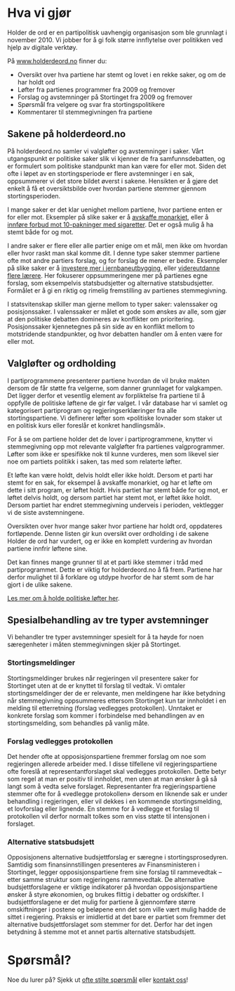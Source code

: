 # Hva vi gjør

Holder de ord er en partipolitisk uavhengig organisasjon som ble grunnlagt i november 2010. Vi jobber for å gi folk større innflytelse over politikken ved hjelp av digitale verktøy. 

På www.holderdeord.no finner du: 
* Oversikt over hva partiene har stemt og lovet i en rekke saker, og om de har holdt ord
* Løfter fra partienes programmer fra 2009 og fremover
* Forslag og avstemninger på Stortinget fra 2009 og fremover
* Spørsmål fra velgere og svar fra stortingspolitikere
* Kommentarer til stemmegivningen fra partiene

## Sakene på holderdeord.no

På holderdeord.no samler vi valgløfter og avstemninger i saker. Vårt utgangspunkt er politiske saker slik vi kjenner de fra samfunnsdebatten, og er formulert som politiske standpunkt man kan være for eller mot. Siden det ofte i løpet av en stortingsperiode er flere avstemninger i en sak, oppsummerer vi det store bildet øverst i sakene. Hensikten er å gjøre det enkelt å få et oversiktsbilde over hvordan partiene stemmer gjennom stortingsperioden.

I mange saker er det klar uenighet mellom partiene, hvor partiene enten er for eller mot. Eksempler på slike saker er å [avskaffe monarkiet](http://www.holderdeord.no/issues/187-avskaffe-monarkiet), eller å [innføre forbud mot 10-pakninger med sigaretter](http://www.holderdeord.no/issues/197-forby-10-pakninger-av-sigaretter). Det er også mulig å ha stemt både for og mot. 

I andre saker er flere eller alle partier enige om et mål, men ikke om hvordan eller hvor raskt man skal komme dit. I denne type saker stemmer partiene ofte mot andre partiers forslag, og for forslag de mener er bedre. Eksempler på slike saker er å [investere mer i jernbaneutbygging](http://www.holderdeord.no/issues/161-investere-mer-i-jernbaneutbygging), eller [videreutdanne flere lærere](http://www.holderdeord.no/issues/65-videreutdanne-flere-laerere). Her fokuserer oppsummeringene mer på partienes egne forslag, som eksempelvis statsbudsjetter og alternative statsbudsjetter. Formålet er å gi en riktig og rimelig fremstilling av partienes stemmegivning. 

I statsvitenskap skiller man gjerne mellom to typer saker: valenssaker og posisjonssaker. I valenssaker er målet et gode som ønskes av alle, som gjør at den politiske debatten domineres av konflikter om prioritering. Posisjonssaker kjennetegnes på sin side av en konflikt mellom to motstridende standpunkter, og hvor debatten handler om å enten være for eller mot.


## Valgløfter og ordholding

I partiprogrammene presenterer partiene hvordan de vil bruke makten dersom de får støtte fra velgerne, som danner grunnlaget for valgkampen. Det ligger derfor et vesentlig element av forpliktelse fra partiene til å oppfylle de politiske løftene de gir før valget. I vår database har vi samlet og kategorisert partiprogram og regjeringserklæringer fra alle stortingspartiene. Vi definerer løfter som «politiske lovnader som staker ut en politisk kurs eller foreslår et konkret handlingsmål».

For å se om partiene holder det de lover i partiprogrammene, knytter vi stemmegivning opp mot relevante valgløfter fra partienes valgprogrammer. Løfter som ikke er spesifikke nok til kunne vurderes, men som likevel sier noe om partiets politikk i saken, tas med som relaterte løfter.

Et løfte kan være holdt, delvis holdt eller ikke holdt. Dersom et parti har stemt for en sak, for eksempel å avskaffe monarkiet, og har et løfte om dette i sitt program, er løftet holdt. Hvis partiet har stemt både for og mot, er løftet delvis holdt, og dersom partiet har stemt mot, er løftet ikke holdt. Dersom partiet har endret stemmegivning underveis i perioden, vektlegger vi de siste avstemningene.

Oversikten over hvor mange saker hvor partiene har holdt ord, oppdateres fortløpende. Denne listen gir kun oversikt over ordholding i de sakene Holder de ord har vurdert, og er ikke en komplett vurdering av hvordan partiene innfrir løftene sine.

Det kan finnes mange grunner til at et parti ikke stemmer i tråd med partiprogrammet. Dette er viktig for holderdeord.no å få frem. Partiene har derfor mulighet til å forklare og utdype hvorfor de har stemt som de har gjort i de ulike sakene.

[Les mer om å holde politiske løfter her](http://www.nrk.no/ytring/om-a-holde-politiske-lofter-1.11295831). 


## Spesialbehandling av tre typer avstemninger

Vi behandler tre typer avstemninger spesielt  for å ta høyde for noen særegenheter i måten stemmegivningen skjer på Stortinget.

### Stortingsmeldinger

Stortingsmeldinger brukes når regjeringen vil presentere saker for Stortinget uten at de er knyttet til forslag til vedtak. Vi omtaler stortingsmeldinger der de er relevante, men meldingene har ikke betydning når stemmegivning oppsummeres ettersom Stortinget kun tar innholdet i en melding til etterretning (forslag vedlegges protokollen). Unntaket er konkrete forslag som kommer i forbindelse med behandlingen av en stortingsmelding, som behandles på vanlig måte.

### Forslag vedlegges protokollen

Det hender ofte at opposisjonspartiene fremmer forslag om noe som  regjeringen allerede arbeider med. I disse tilfellene vil regjeringspartiene ofte foreslå at representantforslaget skal vedlegges protokollen. Dette betyr som regel at man er positiv til innholdet, men uten at man ønsker å gå så langt som å vedta selve forslaget. Representanter fra regjeringspartiene stemmer ofte for å «vedlegge protokollen» dersom en liknende sak er under behandling i regjeringen, eller vil dekkes i en kommende stortingsmelding, et lovforslag eller lignende. En stemme for å vedlegge et forslag til protokollen vil derfor normalt tolkes som en viss støtte til intensjonen i forslaget. 


### Alternative statsbudsjett

Opposisjonens alternative budsjettforslag er særegne i stortingsprosedyren. Samtidig som finansinnstillingen presenteres av Finansministeren i Stortinget, legger opposisjonspartiene frem sine forslag til rammevedtak – etter samme struktur som regjeringens rammevedtak. De alternative budsjettforslagene er viktige indikatorer på hvordan opposisjonspartiene ønsker å styre økonomien, og brukes flittig i debatter og ordskifter. I budsjettforslagene er det mulig for partiene å gjennomføre større omskiftninger i postene og beløpene enn det som ville vært mulig hadde de sittet i regjering. Praksis er imidlertid at det bare er partiet som fremmer det alternative budsjettforslaget som stemmer for det. Derfor har det ingen betydning å stemme mot et annet partis alternative statsbudsjett. 


# Spørsmål?

Noe du lurer på? Sjekk ut [ofte stilte spørsmål](http://www.holderdeord.no/home/faq) eller [kontakt oss](http://www.holderdeord.no/home/contact)!


